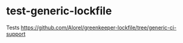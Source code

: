 # test-generic-lockfile
Tests https://github.com/Alorel/greenkeeper-lockfile/tree/generic-ci-support
